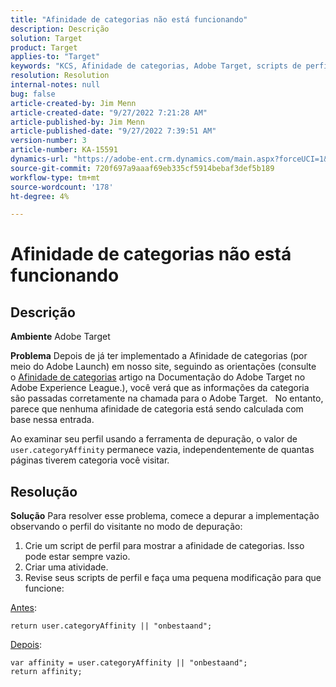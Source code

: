 ```yaml
---
title: "Afinidade de categorias não está funcionando"
description: Descrição
solution: Target
product: Target
applies-to: "Target"
keywords: "KCS, Afinidade de categorias, Adobe Target, scripts de perfil, user.categoryAffinity"
resolution: Resolution
internal-notes: null
bug: false
article-created-by: Jim Menn
article-created-date: "9/27/2022 7:21:28 AM"
article-published-by: Jim Menn
article-published-date: "9/27/2022 7:39:51 AM"
version-number: 3
article-number: KA-15591
dynamics-url: "https://adobe-ent.crm.dynamics.com/main.aspx?forceUCI=1&pagetype=entityrecord&etn=knowledgearticle&id=05ff4dfb-343e-ed11-9db1-0022480866ad"
source-git-commit: 720f697a9aaaf69eb335cf5914bebaf3def5b189
workflow-type: tm+mt
source-wordcount: '178'
ht-degree: 4%

---
```


# Afinidade de categorias não está funcionando

## Descrição


<b>Ambiente</b>
Adobe Target

<b>Problema</b>
Depois de já ter implementado a Afinidade de categorias (por meio do Adobe Launch) em nosso site, seguindo as orientações (consulte o [Afinidade de categorias](https://docs.adobe.com/content/help/en/target/using/audiences/visitor-profiles/category-affinity.html "Clique para seguir o link https://docs.adobe.com/content/help/en/target/using/audiences/visitor-profiles/category-affinity.html") artigo na Documentação do Adobe Target no Adobe Experience League.), você verá que as informações da categoria são passadas corretamente na chamada para o Adobe Target.
 
No entanto, parece que nenhuma afinidade de categoria está sendo calculada com base nessa entrada.

Ao examinar seu perfil usando a ferramenta de depuração, o valor de `user.categoryAffinity` permanece vazia, independentemente de quantas páginas tiverem categoria você visitar.


## Resolução


<b>Solução</b>
Para resolver esse problema, comece a depurar a implementação observando o perfil do visitante no modo de depuração:

1. Crie um script de perfil para mostrar a afinidade de categorias. Isso pode estar sempre vazio.
2. Criar uma atividade.
3. Revise seus scripts de perfil e faça uma pequena modificação para que funcione:


<u>Antes</u>:


```
return user.categoryAffinity || "onbestaand";
```


<u>Depois</u>:


```
var affinity = user.categoryAffinity || "onbestaand";
return affinity;
```

